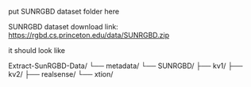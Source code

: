 put SUNRGBD dataset folder here

SUNRGBD dataset download link:  https://rgbd.cs.princeton.edu/data/SUNRGBD.zip


it should look like 

Extract-SunRGBD-Data/
└── metadata/
    └── SUNRGBD/
        ├── kv1/
        ├── kv2/
        ├── realsense/
        └── xtion/

